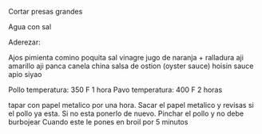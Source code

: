 Cortar presas grandes

Agua con sal

Aderezar:

Ajos
pimienta
comino
poquita sal
vinagre
jugo de naranja + ralladura
aji amarillo
aji panca
canela china
salsa de ostion (oyster sauce)
hoisin sauce
apio
siyao

Pollo temperatura: 350 F 1 hora
Pavo temperatura: 400 F 2 horas

tapar con papel metalico por una hora.
Sacar el papel metalico y revisas si el pollo ya esta. Si no esta ponerlo de nuevo. Pinchar el pollo y no debe burbojear
Cuando este le pones en broil por 5 minutos
